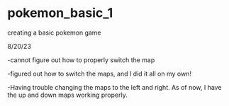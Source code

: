 # pokemon_basic_1

creating a basic pokemon game

8/20/23

-cannot figure out how to properly switch the map

-figured out how to switch the maps, and I did it all on my own!

-Having trouble changing the maps to the left and right. As of now, I have the up and down maps working properly.
